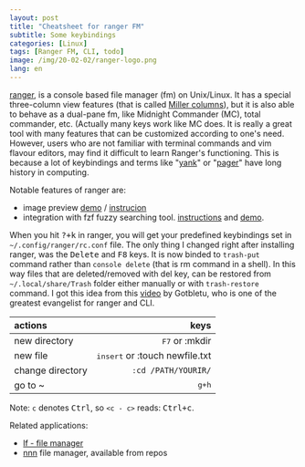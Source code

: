 ```yaml
---
layout: post
title: "Cheatsheet for ranger FM"
subtitle: Some keybindings
categories: [Linux]
tags: [Ranger FM, CLI, todo]
image: /img/20-02-02/ranger-logo.png
lang: en
---
```


[ranger](https://github.com/ranger/ranger), is a console based file manager (fm) on Unix/Linux. It has a special three-column view features (that is called [Miller columns](/2019-07-17-miller-columns/)), but it is also able to behave as a dual-pane fm, like Midnight Commander (MC), total commander, etc. (Actually many keys work like MC does. It is really a great tool with many features that can be customized according to one's need. However, users who are not familiar with terminal commands and vim flavour editors, may find it difficult to learn Ranger's functioning. This is because a lot of keybindings and terms like "[yank](https://ell.stackexchange.com/questions/14632/why-does-yank-in-vim-mean-copy)" or "[pager](https://unix.stackexchange.com/questions/144016/what-is-a-pager)" have long history in computing.

Notable features of ranger are: 
 - image preview [demo](https://youtu.be/DJhDMxMgzC0) / [instrucion]()
 - integration with fzf fuzzy searching tool. [instructions](https://github.com/gotbletu/shownotes/blob/master/ranger_file_locate_fzf.md) and [demo](https://youtu.be/C64LKCZFzME).

When you hit <kbd>?+k</kbd> in ranger, you will get your predefined keybindings set in `~/.config/ranger/rc.conf` file. The only thing I changed right after installing ranger, was the <kbd>Delete</kbd> and <kbd>F8</kbd> keys. It is now binded to `trash-put` command rather than `console delete` (that is rm command in a shell). In this way files that are deleted/removed with del key, can be restored from `~/.local/share/Trash` folder either manually or with `trash-restore` command. I got this idea from this [video](https://www.youtube.com/channel/UCkf4VIqu3Acnfzuk3kRIFwA) by Gotbletu, who is one of the greatest evangelist for ranger and CLI.

| actions           |                             			keys |
| :---              |                             			--: |
| new directory 	| <kbd>F7</kbd> or :mkdir 					|
| new file 			| <kbd>insert</kbd> or :touch newfile.txt 	|
| change directory 	| <kbd>:</kbd>`cd /PATH/YOURIR/`			|
| go to ~ 			| <kbd>g+h</kbd>  							|

Note: `c` denotes <kbd>Ctrl</kbd>, so `<c - c>` reads: <kbd>Ctrl+c</kbd>.  



Related applications: 
 - [lf - file manager](https://github.com/gokcehan/lf)
 - [nnn](https://github.com/jarun/nnn#features) file manager, available from repos

